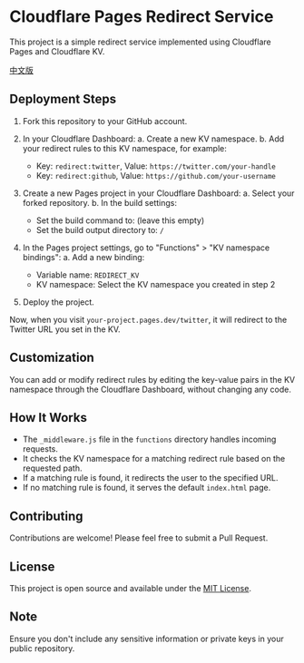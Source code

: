 # Cloudflare Pages Redirect Service

This project is a simple redirect service implemented using Cloudflare Pages and Cloudflare KV.

[中文版](README.zh.md)

## Deployment Steps

1. Fork this repository to your GitHub account.

2. In your Cloudflare Dashboard:
   a. Create a new KV namespace.
   b. Add your redirect rules to this KV namespace, for example:

   - Key: `redirect:twitter`, Value: `https://twitter.com/your-handle`
   - Key: `redirect:github`, Value: `https://github.com/your-username`

3. Create a new Pages project in your Cloudflare Dashboard:
   a. Select your forked repository.
   b. In the build settings:

   - Set the build command to: (leave this empty)
   - Set the build output directory to: `/`

4. In the Pages project settings, go to "Functions" > "KV namespace bindings":
   a. Add a new binding:

   - Variable name: `REDIRECT_KV`
   - KV namespace: Select the KV namespace you created in step 2

5. Deploy the project.

Now, when you visit `your-project.pages.dev/twitter`, it will redirect to the Twitter URL you set in the KV.

## Customization

You can add or modify redirect rules by editing the key-value pairs in the KV namespace through the Cloudflare Dashboard, without changing any code.

## How It Works

- The `_middleware.js` file in the `functions` directory handles incoming requests.
- It checks the KV namespace for a matching redirect rule based on the requested path.
- If a matching rule is found, it redirects the user to the specified URL.
- If no matching rule is found, it serves the default `index.html` page.

## Contributing

Contributions are welcome! Please feel free to submit a Pull Request.

## License

This project is open source and available under the [MIT License](LICENSE).

## Note

Ensure you don't include any sensitive information or private keys in your public repository.

